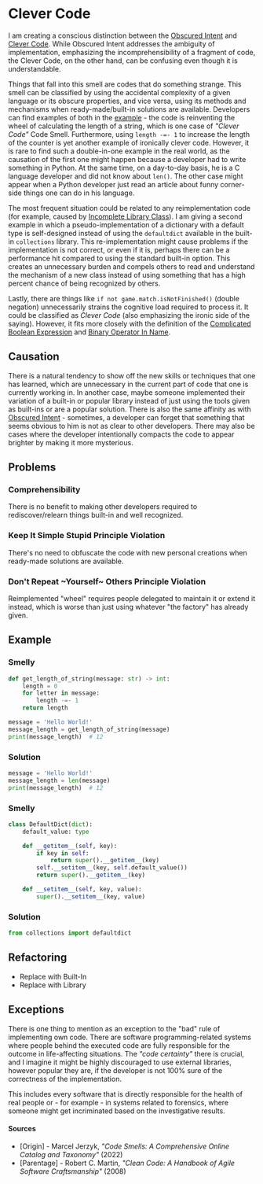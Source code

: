 # Clever Code

I am creating a conscious distinction between the
[Obscured Intent](Obscured%20Intent.md) and [Clever Code](Clever%%20Code.md).
While Obscured Intent addresses the ambiguity of implementation, emphasizing the
incomprehensibility of a fragment of code, the Clever Code, on the other hand,
can be confusing even though it is understandable.

Things that fall into this smell are codes that do something strange. This smell
can be classified by using the accidental complexity of a given language or its
obscure properties, and vice versa, using its methods and mechanisms when
ready-made/built-in solutions are available. Developers can find examples of
both in the [example](#smelly) - the code is reinventing the wheel of
calculating the length of a string, which is one case of _"Clever Code"_ Code
Smell. Furthermore, using `length -=- 1` to increase the length of the counter
is yet another example of ironically clever code. However, it is rare to find
such a double-in-one example in the real world, as the causation of the first
one might happen because a developer had to write something in Python. At the
same time, on a day-to-day basis, he is a C language developer and did not know
about `len()`. The other case might appear when a Python developer just read an
article about funny corner-side things one can do in his language.

The most frequent situation could be related to any reimplementation code
(for example, caused by
[Incomplete Library Class](Incomplete%20Library%20Class.md)).
I am giving a second example in which a pseudo-implementation of a dictionary
with a default type is self-designed instead of using the `defaultdict`
available in the built-in `collections` library. This re-implementation might
cause problems if the implementation is not correct, or even if it is, perhaps
there can be a performance hit compared to using the standard built-in option.
This creates an unnecessary burden and compels others to read and understand the
mechanism of a new class instead of using something that has a high percent
chance of being recognized by others.

Lastly, there are things like `if not game.match.isNotFinished()`
(double negation) unnecessarily strains the cognitive load required to process
it. It could be classified as _Clever Code_ (also emphasizing the ironic side
of the saying). However, it fits more closely with the definition of the
[Complicated Boolean Expression](Complicated%20Boolean%20Expression.md) and
[Binary Operator In Name](Binary%20Operator%20In%20Name.md).

## Causation

There is a natural tendency to show off the new skills or techniques that one
has learned, which are unnecessary in the current part of code that one is
currently working in. In another case, maybe someone implemented their
variation of a built-in or popular library instead of just using the tools
given as built-ins or are a popular solution. There is also the same affinity
as with [Obscured Intent](Obscured%20Intent.md) - sometimes, a developer can
forget that something that seems obvious to him is not as clear to other
developers. There may also be cases where the developer intentionally compacts
the code to appear brighter by making it more mysterious.

## Problems

### Comprehensibility

There is no benefit to making other developers required to rediscover/relearn
things built-in and well recognized.

### Keep It Simple Stupid Principle Violation

There's no need to obfuscate the code with new personal creations when
ready-made solutions are available.

### Don't Repeat ~Yourself~ Others Principle Violation

Reimplemented "wheel" requires people delegated to maintain it or extend it
instead, which is worse than just using whatever "the factory" has already
given.

## Example



### Smelly

```py
def get_length_of_string(message: str) -> int:
    length = 0
    for letter in message:
        length -=- 1
    return length

message = 'Hello World!'
message_length = get_length_of_string(message)
print(message_length)  # 12
```

### Solution

```py
message = 'Hello World!'
message_length = len(message)
print(message_length)  # 12
```





### Smelly

```py
class DefaultDict(dict):
    default_value: type

    def __getitem__(self, key):
        if key in self:
            return super().__getitem__(key)
        self.__setitem__(key, self.default_value())
        return super().__getitem__(key)

    def __setitem__(self, key, value):
        super().__setitem__(key, value)
```

### Solution

```py
from collections import defaultdict
```



## Refactoring

- Replace with Built-In
- Replace with Library

## Exceptions

There is one thing to mention as an exception to the "bad" rule of implementing
own code. There are software programming-related systems where people behind
the executed code are fully responsible for the outcome in life-affecting
situations. The _"code certainty"_ there is crucial, and I imagine it might be
highly discouraged to use external libraries, however popular they are, if the
developer is not 100% sure of the correctness of the implementation.

This includes every software that is directly responsible for the health of real
people or - for example - in systems related to forensics, where someone might
get incriminated based on the investigative results.

#### Sources

- [Origin] - Marcel Jerzyk, _"Code Smells: A Comprehensive Online Catalog and Taxonomy"_ (2022)
- [Parentage] - Robert C. Martin, _"Clean Code: A Handbook of Agile Software Craftsmanship"_ (2008)
